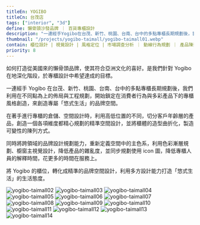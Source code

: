 ```yaml
---
titleEn: YOGIBO
titleCn: 台茂店
tags: ["interior", "3d"]
define: 懶骨頭沙發品牌 ｜ 百貨專櫃設計
description: "一連經手Yogibo在台茂、新竹、桃園、台南、台中的多點專櫃長期規劃後，我們利用在不同點為上的佈局與工程規劃，開始鎖定在消費者行為與多彩產品下的專櫃風格創造，來創造專屬「悠式生活」的品牌空間。"
thumbnail: "/projects/yogibo-taimall/yogibo-taimall01.webp"
contain: 櫃位設計 | 視覺設計 | 風格定位 | 市場調查分析 ｜ 動線行為規劃 ｜ 產品陳列優化
priority: 8
---
```


<section>

如何打造從美國來的懶骨頭品牌，使其符合亞洲文化的喜好。是我們針對 Yogibo 在地深化階段，於專櫃設計中希望達成的目標。

一連經手 Yogibo 在台茂、新竹、桃園、台南、台中的多點專櫃長期規劃後，我們利用在不同點為上的佈局與工程規劃，開始鎖定在消費者行為與多彩產品下的專櫃風格創造，來創造專屬「悠式生活」的品牌空間。

在著手進行專櫃的倉儲、空間設計時，利用高低位置的不同，切分客戶年齡層的產品，創造一個各項維度都精心規劃的精準空間設計，並將櫃體的造型曲折化，製造可變性的陳列方式。

同時將跨領域的品牌設計規劃能力，重新定義空間中的主色系，利用色彩漸層規劃、櫥窗主視覺設計，降低產品的雜亂度，並同步規劃使用 icon 圖，降低專櫃人員的解釋時間，花更多的時間在服務上。

將 Yogibo 的櫃位，轉化成精準的品牌空間設計，利用多方設計能力打造「悠式生活」的生活態度。

</section>

<section>

<img alt="yogibo-taimall02" data-src="/projects/yogibo-taimall/yogibo-taimall02.webp"/>
<img alt="yogibo-taimall03" data-src="/projects/yogibo-taimall/yogibo-taimall03.webp"/>
<img alt="yogibo-taimall04" data-src="/projects/yogibo-taimall/yogibo-taimall04.webp"/>
<img alt="yogibo-taimall05" data-src="/projects/yogibo-taimall/yogibo-taimall05.webp"/>
<img alt="yogibo-taimall06" data-src="/projects/yogibo-taimall/yogibo-taimall06.webp"/>
<img alt="yogibo-taimall07" data-src="/projects/yogibo-taimall/yogibo-taimall07.webp"/>
<img alt="yogibo-taimall08" data-src="/projects/yogibo-taimall/yogibo-taimall08.webp"/>
<img alt="yogibo-taimall09" data-src="/projects/yogibo-taimall/yogibo-taimall09.webp"/>
<img alt="yogibo-taimall10" data-src="/projects/yogibo-taimall/yogibo-taimall10.webp"/>
<img alt="yogibo-taimall11" data-src="/projects/yogibo-taimall/yogibo-taimall11.webp"/>
<img alt="yogibo-taimall12" data-src="/projects/yogibo-taimall/yogibo-taimall12.webp"/>
<img alt="yogibo-taimall13" data-src="/projects/yogibo-taimall/yogibo-taimall13.webp"/>
<img alt="yogibo-taimall14" data-src="/projects/yogibo-taimall/yogibo-taimall14.webp"/>

</section>

